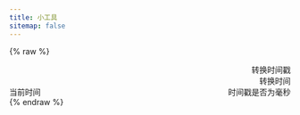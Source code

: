 ```yaml
---
title: 小工具
sitemap: false
---
```

<script type="module" data-pjax>
  import {
    provideFluentDesignSystem,
    fluentAccordion,
    fluentAccordionItem,
    fluentAnchor,
    fluentButton,
    fluentNumberField,
    fluentSwitch,
    fluentTextField,
    accentBaseColor,
    SwatchRGB,
    fillColor,
    neutralLayerFloating,
    baseLayerLuminance,
    StandardLuminance
  } from "https://cdn.jsdelivr.net/npm/@fluentui/web-components/+esm";
  provideFluentDesignSystem()
    .register(
      fluentAccordion(),
      fluentAccordionItem(),
      fluentAnchor(),
      fluentButton(),
      fluentNumberField(),
      fluentSwitch(),
      fluentTextField()
    );
  accentBaseColor.withDefault(SwatchRGB.create(0xFC / 0xFF, 0x64 / 0xFF, 0x23 / 0xFF));
  fillColor.withDefault(neutralLayerFloating);
  if (typeof matchMedia === "function") {
    const scheme = window.matchMedia("(prefers-color-scheme: dark)");
    if (typeof scheme !== "undefined") {
      scheme.addListener(e => baseLayerLuminance.withDefault(e.matches ? StandardLuminance.DarkMode : StandardLuminance.LightMode));
      if (scheme.matches) {
        baseLayerLuminance.withDefault(StandardLuminance.DarkMode);
      }
    }
  }
</script>

{% raw %}
<div id="vue-app">
  <settings-group>
    <template #header>
      <h3 id="render" class="unset">渲染</h3>
    </template>
    <settings-button href="markdown">
      <template #icon>
        <svg-host src="https://cdn.jsdelivr.net/npm/@fluentui/svg-icons/icons/markdown_20_regular.svg"></svg-host>
      </template>
      <template #header>
        <h4 id="render-markdown" class="unset">Markdown 预览</h4>
      </template>
      <template #description>
        使用 <fluent-anchor appearance="hypertext" href="https://github.com/markedjs/marked"
          target="_blank">Marked.JS</fluent-anchor> 解析并预览 Markdown 文本。
      </template>
      <template #action-icon>
        <svg-host src="https://cdn.jsdelivr.net/npm/@fluentui/svg-icons/icons/chevron_right_12_regular.svg"></svg-host>
      </template>
    </settings-button>
    <settings-button href="bilibili-card">
      <template #icon>
        <svg-host src="https://cdn.jsdelivr.net/npm/@fluentui/svg-icons/icons/card_ui_20_regular.svg"></svg-host>
      </template>
      <template #header>
        <h4 id="render-bilibili-card" class="unset">哔哩哔哩卡片</h4>
      </template>
      <template #description>
        使用 <fluent-anchor appearance="hypertext" href="https://github.com/wherewhere/hexo-tag-bilibili-card"
          target="_blank">bilibili-card</fluent-anchor> 生成哔哩哔哩卡片。
      </template>
      <template #action-icon>
        <svg-host src="https://cdn.jsdelivr.net/npm/@fluentui/svg-icons/icons/chevron_right_12_regular.svg"></svg-host>
      </template>
    </settings-button>
  </settings-group>
  <settings-group>
    <template #header>
      <h3 id="convert" class="unset">转换</h3>
    </template>
    <settings-expander>
      <template #icon>
        <svg-host src="https://cdn.jsdelivr.net/npm/@fluentui/svg-icons/icons/calendar_date_20_regular.svg"></svg-host>
      </template>
      <template #header>
        <h4 id="convert-timestamp" class="unset">时间戳转换</h4>
      </template>
      <template #description>
        转换 Unix 时间戳与时间字符串。
      </template>
      <div class="setting-expander-content-grid stack-vertical"
        style="gap: calc(var(--base-horizontal-spacing-multiplier) * 3px);">
        <div class="stack-horizontal" style="gap: inherit;">
          <fluent-number-field v-model="timeStamp" style="flex: 1;"></fluent-number-field>
          <fluent-button @click="convertTimeStamp">转换时间戳</fluent-button>
        </div>
        <div class="stack-horizontal" style="gap: inherit;">
          <fluent-text-field v-model="timeString" style="flex: 1;"></fluent-text-field>
          <fluent-button @click="convertTimeString">转换时间</fluent-button>
        </div>
        <div class="stack-horizontal" style="justify-content: space-between; gap: inherit;">
          <fluent-button @click="setDateTimeNow">当前时间</fluent-button>
          <value-change-host v-model="isMillisecond" value-name="checked" event-name="change">
            <fluent-switch>时间戳是否为毫秒</fluent-switch>
          </value-change-host>
        </div>
      </div>
    </settings-expander>
    <settings-button href="encoding">
      <template #icon>
        <svg-host src="https://cdn.jsdelivr.net/npm/@fluentui/svg-icons/icons/arrow_sync_20_regular.svg"></svg-host>
      </template>
      <template #header>
        <h4 id="convert-encoding" class="unset">编码&解码</h4>
      </template>
      <template #description>
        编码与解码 HTML、XML、Base64、Unicode 文本。
      </template>
      <template #action-icon>
        <svg-host src="https://cdn.jsdelivr.net/npm/@fluentui/svg-icons/icons/chevron_right_12_regular.svg"></svg-host>
      </template>
    </settings-button>
    <settings-button href="base-x">
      <template #icon>
        <svg-host
          src="https://cdn.jsdelivr.net/npm/@fluentui/svg-icons/icons/number_symbol_square_20_regular.svg"></svg-host>
      </template>
      <template #header>
        <h4 id="convert-base-x" class="unset">Base X 编码</h4>
      </template>
      <template #description>
        使用 <fluent-anchor appearance="hypertext" href="https://github.com/UmamiAppearance/BaseExJS"
          target="_blank">BaseEx</fluent-anchor> 编码与解码 Base1、Base16、Base32、Base64 等文本。
      </template>
      <template #action-icon>
        <svg-host src="https://cdn.jsdelivr.net/npm/@fluentui/svg-icons/icons/chevron_right_12_regular.svg"></svg-host>
      </template>
    </settings-button>
    <settings-button href="json-yaml">
      <template #icon>
        <svg-host
          src="https://cdn.jsdelivr.net/npm/@fluentui/svg-icons/icons/database_switch_20_regular.svg"></svg-host>
      </template>
      <template #header>
        <h4 id="convert-json-yaml" class="unset">JSON 与 YAML 转换</h4>
      </template>
      <template #description>
        使用 <fluent-anchor appearance="hypertext" href="https://github.com/sidorares/json-bigint"
          target="_blank">json-bigint</fluent-anchor> 和 <fluent-anchor appearance="hypertext"
          href="https://github.com/nodeca/js-yaml/" target="_blank">js-yaml</fluent-anchor> 转化 JSON 与 YAML 数据。
      </template>
      <template #action-icon>
        <svg-host src="https://cdn.jsdelivr.net/npm/@fluentui/svg-icons/icons/chevron_right_12_regular.svg"></svg-host>
      </template>
    </settings-button>
  </settings-group>
  <settings-group>
    <template #header>
      <h3 id="generate" class="unset">生成</h3>
    </template>
    <settings-button href="crypto">
      <template #icon>
        <svg-host src="https://cdn.jsdelivr.net/npm/@fluentui/svg-icons/icons/shield_lock_20_regular.svg"></svg-host>
      </template>
      <template #header>
        <h4 id="generate-base-x" class="unset">Hash 加密</h4>
      </template>
      <template #description>
        使用 <fluent-anchor appearance="hypertext" href="https://github.com/Daninet/hash-wasm/"
          target="_blank">hash-wasm</fluent-anchor> 加密 MD5、Sha1、Sha2、Sha3、Bcrypt 等文本。
      </template>
      <template #action-icon>
        <svg-host src="https://cdn.jsdelivr.net/npm/@fluentui/svg-icons/icons/chevron_right_12_regular.svg"></svg-host>
      </template>
    </settings-button>
    <settings-button href="regex">
      <template #icon>
        <svg-host src="https://cdn.jsdelivr.net/npm/@fluentui/svg-icons/icons/code_20_regular.svg"></svg-host>
      </template>
      <template #header>
        <h4 id="generate-regex" class="unset">正则表达式</h4>
      </template>
      <template #description>
        测试正则表达式。
      </template>
      <template #action-icon>
        <svg-host src="https://cdn.jsdelivr.net/npm/@fluentui/svg-icons/icons/chevron_right_12_regular.svg"></svg-host>
      </template>
    </settings-button>
  </settings-group>
</div>

<template id="empty-slot-template">
  <div>
    <slot></slot>
  </div>
</template>

<template id="svg-host-template">
  <div v-html="innerHTML"></div>
</template>

<template id="settings-presenter-template">
  <div class="settings-presenter">
    <div class="header-root">
      <div class="icon-holder" v-check-solt="getSlot('icon')">
        <slot name="icon"></slot>
      </div>
      <div class="header-panel">
        <span v-check-solt="getSlot('header')">
          <slot name="header"></slot>
        </span>
        <span class="description" v-check-solt="getSlot('description')">
          <slot name="description"></slot>
        </span>
      </div>
    </div>
    <div class="content-presenter" v-check-solt="getSlot('default')">
      <slot></slot>
    </div>
  </div>
</template>

<template id="settings-button-template">
  <a class="settings-button">
    <div class="content-grid">
      <settings-presenter class="presenter">
        <template #icon>
          <slot name="icon"></slot>
        </template>
        <template #header>
          <slot name="header"></slot>
        </template>
        <template #description>
          <slot name="description"></slot>
        </template>
        <slot></slot>
      </settings-presenter>
      <div class="action-icon-holder" v-check-solt="getSlot('action-icon')">
        <slot name="action-icon"></slot>
      </div>
    </div>
  </a>
</template>

<template id="settings-expander-template">
  <fluent-accordion class="settings-expander">
    <fluent-accordion-item class="expander" :expanded="expanded">
      <div slot="heading">
        <settings-presenter class="presenter">
          <template #icon>
            <slot name="icon"></slot>
          </template>
          <template #header>
            <slot name="header"></slot>
          </template>
          <template #description>
            <slot name="description"></slot>
          </template>
          <slot name="action-content"></slot>
        </settings-presenter>
      </div>
      <slot></slot>
    </fluent-accordion-item>
  </fluent-accordion>
</template>

<template id="settings-group-template">
  <div class="settings-group">
    <div class="header-presenter" v-check-solt="getSlot('header')">
      <slot name="header"></slot>
    </div>
    <div class="items-presenter" v-check-solt="getSlot('default')">
      <slot></slot>
    </div>
  </div>
</template>
{% endraw %}

<script type="module" data-pjax>
  import { createApp } from "https://cdn.jsdelivr.net/npm/vue/dist/vue.esm-browser.prod.js";
  createApp({
    data() {
      return {
        isMillisecond: false,
        timeStamp: Math.floor(Date.now() / 1000),
        timeString: new Date().toISOString()
      }
    },
    watch: {
      isMillisecond(newValue, oldValue) {
        if (newValue !== oldValue) {
          this.timeStamp = Math.floor(oldValue ? this.timeStamp / 1000 : this.timeStamp * 1000);
        }
      }
    },
    methods: {
      navigate(src) {
        location.href = src;
      },
      convertTimeStamp() {
        const time = Math.floor(this.isMillisecond ? +this.timeStamp : this.timeStamp * 1000);
        this.timeString = new Date(time).toISOString();
      },
      convertTimeString() {
        const time = new Date(this.timeString);
        this.timeStamp = this.isMillisecond ? time.getTime() : Math.floor(time.getTime() / 1000);
      },
      setDateTimeNow() {
        const time = new Date();
        this.timeStamp = this.isMillisecond ? time.getTime() : Math.floor(time.getTime() / 1000);
        this.timeString = new Date().toISOString();
      }
    }
  }).directive("check-solt",
    (element, binding) => {
      if (element instanceof HTMLElement) {
        const solt = binding.value;
        if (solt !== binding.oldValue) {
          function setDisplay(value) {
            if (value) {
              if (element.style.display === "none") {
                element.style.display = '';
              }
            }
            else {
              element.style.display = "none";
            }
          }
          if (typeof solt === "function") {
            let value = solt();
            if (value instanceof Array) {
              value = value[0];
              if (typeof value === "object") {
                if (typeof value.type === "symbol") {
                  value = value.children;
                  if (value instanceof Array) {
                    setDisplay(value.length > 0);
                    return;
                  }
                }
                else {
                  setDisplay(true);
                  return;
                }
              }
            }
          }
          setDisplay(false);
        }
      }
    }
  ).component("value-change-host", {
    template: "#empty-slot-template",
    props: {
      valueName: String,
      eventName: String,
      modelValue: undefined
    },
    emits: ['update:modelValue'],
    watch: {
      eventName(newValue, oldValue) {
        if (newValue !== oldValue) {
          const $el = this.$el;
          if ($el instanceof HTMLElement) {
            const element = $el.children[0];
            if (element instanceof HTMLElement) {
              if (oldValue) {
                element.removeEventListener(oldValue, this.onValueChanged);
              }
              if (newValue) {
                element.addEventListener(newValue, this.onValueChanged);
              }
            }
          }
        }
      },
      modelValue(newValue, oldValue) {
        if (newValue !== oldValue) {
          const valueName = this.valueName;
          if (valueName) {
            const $el = this.$el;
            if ($el instanceof HTMLElement) {
              const element = $el.children[0];
              if (element instanceof HTMLElement) {
                element[valueName] = newValue;
              }
            }
          }
        }
      }
    },
    methods: {
      registerEvent(valueName) {
        const $el = this.$el;
        if ($el instanceof HTMLElement) {
          const element = $el.children[0];
          if (element instanceof HTMLElement) {
            const modelValue = this.modelValue;
            if (modelValue === undefined) {
              this.$emit('update:modelValue', element[valueName]);
            }
            else {
              element[valueName] = modelValue;
            }
            element.addEventListener(this.eventName, this.onValueChanged);
          }
        }
      },
      onValueChanged(event) {
        const target = event.target;
        if (target instanceof HTMLElement) {
          this.$emit('update:modelValue', target[this.valueName]);
        }
      }
    },
    mounted() {
      const valueName = this.valueName;
      if (valueName && this.eventName) {
        this.registerEvent(valueName);
      }
    }
  }).component("svg-host", {
    template: "#svg-host-template",
    props: {
      src: String
    },
    data() {
      return {
        innerHTML: null
      }
    },
    watch: {
      src(newValue, oldValue) {
        if (newValue !== oldValue) {
          this.getSVGAsync(newValue).then(svg => this.innerHTML = svg);
        }
      }
    },
    methods: {
      async getSVGAsync(src) {
        if (src) {
          try {
            return await fetch(src)
              .then(response => response.text());
          }
          catch (ex) {
            console.error(ex);
          }
        }
        return '';
      }
    },
    mounted() {
      this.getSVGAsync(this.src).then(svg => this.innerHTML = svg);
    }
  }).component("settings-presenter", {
    template: "#settings-presenter-template",
    methods: {
      getSlot(name) {
        return this.$slots[name];
      }
    }
  }).component("settings-button", {
    template: "#settings-button-template",
    methods: {
      getSlot(name) {
        return this.$slots[name];
      }
    }
  }).component("settings-expander", {
    template: "#settings-expander-template",
    props: {
      expanded: String
    }
  }).component("settings-group", {
    template: "#settings-group-template",
    methods: {
      getSlot(name) {
        return this.$slots[name];
      }
    }
  }).mount("#vue-app");
</script>

<style>
  #vue-app {
    font-family: var(--body-font);
    font-size: var(--type-ramp-base-font-size);
    line-height: var(--type-ramp-base-line-height);
    font-weight: var(--font-weight);
    color: var(--neutral-foreground-rest);
  }

  #vue-app .stack-vertical {
    display: flex;
    flex-direction: column;
  }

  #vue-app .stack-horizontal {
    display: flex;
    flex-direction: row;
    align-items: center;
  }

  #vue-app h6.unset,
  #vue-app h5.unset,
  #vue-app h4.unset,
  #vue-app h3.unset,
  #vue-app h2.unset,
  #vue-app h1.unset {
    margin-top: unset;
    margin-bottom: unset;
    font-weight: unset;
    font-family: unset;
    font-size: unset;
    line-height: unset;
  }

  .settings-presenter {
    display: flex;
    justify-content: space-between;
    align-items: center;
  }

  .settings-presenter * {
    --settings-card-description-font-size: var(--type-ramp-minus-1-font-size);
    --settings-card-header-icon-max-size: var(--type-ramp-base-line-height);
    --settings-card-header-icon-margin: 0 calc((var(--base-horizontal-spacing-multiplier) * 6 + var(--design-unit) * 0.5) * 1px) 0 calc((var(--base-horizontal-spacing-multiplier) * 6 - var(--design-unit) * 4) * 1px);
    --settings-card-vertical-header-content-spacing: calc(var(--design-unit) * 2px) 0 0 0;
  }

  .settings-presenter div.header-root {
    display: flex;
    align-items: center;
    flex: 1;
  }

  .settings-presenter div.icon-holder {
    max-width: var(--settings-card-header-icon-max-size);
    max-height: var(--settings-card-header-icon-max-size);
    margin: var(--settings-card-header-icon-margin);
    fill: currentColor;
  }

  .settings-presenter div.header-panel {
    display: flex;
    flex-direction: column;
    margin: 0 calc(var(--design-unit) * 6px) 0 0;
  }

  .settings-presenter span.description {
    font-size: var(--settings-card-description-font-size);
    color: var(--neutral-fill-strong-hover);
  }

  .settings-presenter div.content-presenter {
    display: grid;
  }

  .settings-presenter a.text-button {
    font-weight: bold;
    text-decoration: unset;
  }

  @media (max-width: 600px) {
    .settings-presenter {
      flex-flow: column;
      justify-content: unset;
      align-items: unset;
    }

    .settings-presenter div.header-panel {
      margin: unset;
    }

    .settings-presenter div.content-presenter {
      margin: var(--settings-card-vertical-header-content-spacing);
    }
  }

  .settings-button {
    cursor: pointer;
    display: block;
    box-sizing: border-box;
    background: var(--neutral-fill-input-rest);
    color: var(--neutral-foreground-rest);
    border: calc(var(--stroke-width) * 1px) solid var(--neutral-stroke-layer-rest);
    border-radius: calc(var(--control-corner-radius) * 1px);
    box-shadow: var(--elevation-shadow-card-rest);
    text-decoration: inherit;
  }

  .settings-button:hover {
    background: var(--neutral-fill-input-hover);
    border: calc(var(--stroke-width) * 1px) solid var(--neutral-stroke-layer-hover);
    box-shadow: var(--elevation-shadow-card-hover);
  }

  .settings-button:active {
    background: var(--neutral-fill-input-active);
    border: calc(var(--stroke-width) * 1px) solid var(--neutral-stroke-layer-active);
    box-shadow: var(--elevation-shadow-card-pressed);
  }

  .settings-button * {
    --settings-button-padding: calc(var(--design-unit) * 4px) 0 calc(var(--design-unit) * 4px) calc(var(--design-unit) * 4px);
  }

  .settings-button .presenter {
    padding: var(--settings-button-padding);
    flex: 1;
  }

  .settings-button div.content-grid {
    display: flex;
    justify-content: space-between;
    align-items: center;
  }

  .settings-button div.action-icon-holder {
    width: calc((var(--base-height-multiplier) + var(--density)) * var(--design-unit) * 1px);
    height: auto;
    display: flex;
    justify-content: center;
    align-items: center;
    margin: 0 calc(var(--design-unit) * 2px);
    fill: currentColor;
  }

  .settings-expander * {
    --settings-expander-header-padding: calc(var(--design-unit) * 1px) 0 calc(var(--design-unit) * 1px) calc(var(--design-unit) * 2px);
    --settings-expander-item-padding: 0 calc((var(--base-height-multiplier) + 1 + var(--density)) * var(--design-unit) * 1px) 0 calc((var(--base-horizontal-spacing-multiplier) * 12 - var(--design-unit) * 1.5) * 1px + var(--type-ramp-base-line-height));
  }

  .settings-expander fluent-accordion-item.expander {
    box-sizing: border-box;
    box-shadow: var(--elevation-shadow-card-rest);
    border-radius: calc(var(--control-corner-radius) * 1px);
  }

  .settings-expander fluent-accordion-item.expander:hover {
    background: var(--neutral-fill-input-hover);
    border: calc(var(--stroke-width) * 1px) solid var(--neutral-stroke-layer-hover);
    box-shadow: var(--elevation-shadow-card-hover);
  }

  .settings-expander fluent-accordion-item.expander:active {
    background: var(--neutral-fill-input-active);
    border: calc(var(--stroke-width) * 1px) solid var(--neutral-stroke-layer-active);
    box-shadow: var(--elevation-shadow-card-pressed);
  }

  .settings-expander .presenter {
    padding: var(--settings-expander-header-padding);
  }

  .settings-expander div.setting-expander-content-grid {
    padding: var(--settings-expander-item-padding);
  }

  .settings-group * {
    --body-strong-text-block-font-size: var(--type-ramp-base-font-size);
  }

  .settings-group div.header-presenter {
    margin: 1rem 0 calc(var(--base-horizontal-spacing-multiplier) * 2px) calc(var(--stroke-width) * 1px);
    font-size: var(--body-strong-text-block-font-size);
    font-weight: bold;
    color: var(--neutral-foreground-rest);
  }

  .settings-group div.items-presenter {
    display: flex;
    flex-direction: column;
    row-gap: 0.3rem;
  }
</style>